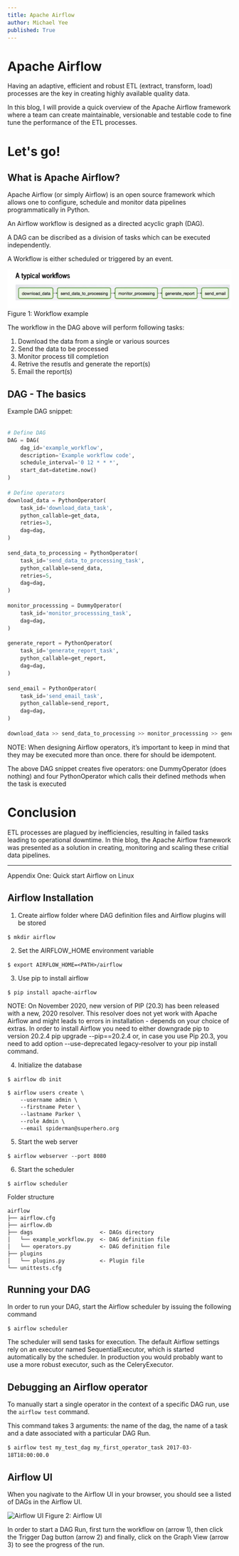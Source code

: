 ```yaml
---
title: Apache Airflow
author: Michael Yee
published: True
---
```



# Apache Airflow

Having an adaptive, efficient and robust ETL (extract, transform, load) processes are the key in creating highly available quality data.

In this blog, I will provide a quick overview of the Apache Airflow framework where a team can create maintainable, versionable and testable code to fine tune the performance of the ETL processes.

# Let's go!

## What is Apache Airflow?

Apache Airflow (or simply Airflow) is an open source framework which allows one to configure, schedule and monitor data pipelines programmatically in Python.

An Airflow workflow is designed as a directed acyclic graph (DAG). 

A DAG can be discribed as a division of tasks which can be executed independently.

A Workflow is either scheduled or triggered by an event.

![Example Workflow](../images/airflow/example_workflow.png "Example Workflow")
Figure 1:  Workflow example

The workflow in the DAG above will perform following tasks:

1) Download the data from a single or various sources
2) Send the data to be processed
3) Monitor process till completion
4) Retrive the resutls and generate the report(s)
5) Email the report(s)

## DAG - The basics

Example DAG snippet:

```python

# Define DAG
DAG = DAG(
    dag_id='example_workflow',
    description='Example workflow code',
    schedule_interval='0 12 * * *',
    start_dat=datetime.now()
)

# Define operators
download_data = PythonOperator(
    task_id='download_data_task',
    python_callable=get_data,
    retries=3,
    dag=dag,
)

send_data_to_processing = PythonOperator(
    task_id='send_data_to_processing_task',
    python_callable=send_data,
    retries=5,
    dag=dag,
)

monitor_processsing = DummyOperator(
    task_id='monitor_processsing_task',
    dag=dag,
)

generate_report = PythonOperator(
    task_id='generate_report_task',
    python_callable=get_report,
    dag=dag,
)

send_email = PythonOperator(
    task_id='send_email_task',
    python_callable=send_report,
    dag=dag,
)

download_data >> send_data_to_processing >> monitor_processsing >> generate_report >> send_email
```
NOTE: When designing Airflow operators, it’s important to keep in mind that they may be executed more than once. there for should be idempotent.

The above DAG snippet creates five operators: one DummyOperator (does nothing) and four PythonOperator which calls their defined methods when the task is executed

# Conclusion

ETL processes are plagued by inefficiencies, resulting in failed tasks leading to operational downtime.  In thie blog, the Apache Airflow framework was presented as a solution in creating, monitoring and scaling these critial data pipelines.

---

Appendix One: Quick start Airflow on Linux

## Airflow Installation

1) Create airflow folder where DAG definition files and Airflow plugins will be stored

```$ mkdir airflow```

2) Set the AIRFLOW_HOME environment variable

```$ export AIRFLOW_HOME=<PATH>/airflow```

3) Use pip to install airflow

```$ pip install apache-airflow```

NOTE: On November 2020, new version of PIP (20.3) has been released with a new, 2020 resolver. This resolver does not yet work with Apache Airflow and might leads to errors in installation - depends on your choice of extras. In order to install Airflow you need to either downgrade pip to version 20.2.4 pip upgrade --pip==20.2.4 or, in case you use Pip 20.3, you need to add option --use-deprecated legacy-resolver to your pip install command.

4) Initialize the database

```$ airflow db init```

```
$ airflow users create \
    --username admin \
    --firstname Peter \
    --lastname Parker \
    --role Admin \
    --email spiderman@superhero.org
```

5) Start the web server

```$ airflow webserver --port 8080```

6) Start the scheduler

```$ airflow scheduler```

Folder structure

```
airflow
├── airflow.cfg
├── airflow.db
├── dags                     <- DAGs directory
│   └── example_workflow.py  <- DAG definition file
│   └── operators.py         <- DAG definition file
├── plugins
│   └── plugins.py           <- Plugin file
└── unittests.cfg
```

## Running your DAG

In order to run your DAG, start the Airflow scheduler by issuing the following command

```$ airflow scheduler```

The scheduler will send tasks for execution. The default Airflow settings rely on an executor named SequentialExecutor, which is started automatically by the scheduler. In production you would probably want to use a more robust executor, such as the CeleryExecutor.

## Debugging an Airflow operator

To manually start a single operator in the context of a specific DAG run, use the `airflow test` command. 

This command takes 3 arguments: the name of the dag, the name of a task and a date associated with a particular DAG Run.

```$ airflow test my_test_dag my_first_operator_task 2017-03-18T18:00:00.0```

## Airflow UI

When you nagivate to the Airflow UI in your browser, you should see a listed of DAGs in the Airflow UI.

![Airflow UI](../images/airflow/airflow_ui.png "Airflow UI")
Figure 2: Airflow UI

In order to start a DAG Run, first turn the workflow on (arrow 1), then click the Trigger Dag button (arrow 2) and finally, click on the Graph View (arrow 3) to see the progress of the run.
